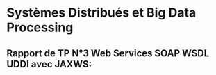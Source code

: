 # Systèmes Distribués et Big Data Processing

## Rapport de TP N°3 Web Services SOAP WSDL UDDI avec JAXWS:
